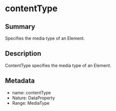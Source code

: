 <!-- Automatically generated by spec-parser v2.0.0 on 2024-01-08T22:20:56.273795+00:00 -->
<!-- SPDX-License-Identifier: Community-Spec-1.0 -->

# contentType

## Summary

Specifies the media type of an Element.


## Description

ContentType specifies the media type of an Element.


## Metadata

- name: contentType
- Nature: DataProperty
- Range: MediaType




